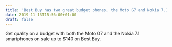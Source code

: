 ```yaml
---
title: 'Best Buy has two great budget phones, the Moto G7 and Nokia 7.1, on sale'
date: 2019-11-13T15:56:00+01:00
draft: false
---
```


Get quality on a budget with both the Moto G7 and the Nokia 7.1 smartphones on sale up to $140 on Best Buy.